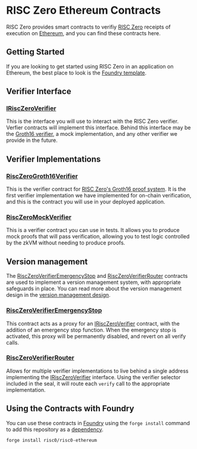 # RISC Zero Ethereum Contracts

RISC Zero provides smart contracts to verifiy [RISC Zero] receipts of execution on [Ethereum], and you can find these contracts here.

## Getting Started

If you are looking to get started using RISC Zero in an application on Ethereum, the best place to look is the [Foundry template][template].

## Verifier Interface

### [IRiscZeroVerifier]

This is the interface you will use to interact with the RISC Zero verifier.
Verfier contracts will implement this interface.
Behind this interface may be the [Groth16 verifier][RiscZeroGroth16Verifier], a mock implementation, and any other verifier we provide in the future.

## Verifier Implementations

### [RiscZeroGroth16Verifier]

This is the verifier contract for [RISC Zero's Groth16 proof system][groth16-article].
It is the first verifier implementation we have implemented for on-chain verification, and this is the contract you will use in your deployed application.

### [RiscZeroMockVerifier]

This is a verifier contract you can use in tests.
It allows you to produce mock proofs that will pass verification, allowing you to test logic controlled by the zkVM without needing to produce proofs.

## Version management

The [RiscZeroVerifierEmergencyStop] and [RiscZeroVerifierRouter]
contracts are used to implement a version management system, with appropriate safeguards in place.
You can read more about the version management design in the [version management design](./version-management-design.md).

### [RiscZeroVerifierEmergencyStop]

This contract acts as a proxy for an [IRiscZeroVerifier] contract, with the addition of an emergency stop function.
When the emergency stop is activated, this proxy will be permanently disabled, and revert on all verify calls.

### [RiscZeroVerifierRouter]

Allows for multiple verifier implementations to live behind a single address implementing the [IRiscZeroVerifier] interface.
Using the verifier selector included in the seal, it will route each `verify` call to the appropriate implementation.

## Using the Contracts with Foundry

You can use these contracts in [Foundry] using the `forge install` command to add this repository as a [dependency][foundry-dependencies].

```bash
forge install risc0/risc0-ethereum
```

[RISC Zero]: https://github.com/risc0/risc0
[Ethereum]: https://ethereum.org/
[template]: https://github.com/risc0/bonsai-foundry-template
[Foundry]: https://book.getfoundry.sh/
[foundry-dependencies]: https://book.getfoundry.sh/projects/dependencies
[groth16-article]: https://www.risczero.com/news/on-chain-verification
[IRiscZeroVerifier]: ./src/IRiscZeroVerifier.sol
[RiscZeroGroth16Verifier]: ./src/groth16/Groth16Verifier.sol
[RiscZeroMockVerifier]: ./src/test/RiscZeroMockVerifier.sol
[RiscZeroVerifierEmergencyStop]: ./src/RiscZeroVerifierEmergencyStop.sol
[RiscZeroVerifierRouter]: ./src/RiscZeroVerifierRouter.sol
